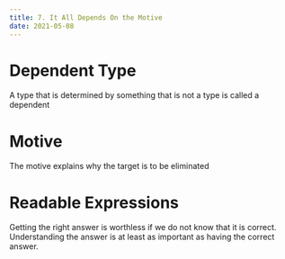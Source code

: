 ```yaml
---
title: 7. It All Depends On the Motive
date: 2021-05-08
---
```


# Dependent Type

A type that is determined by something that is not a type
is called a dependent

# Motive

The motive explains why the target is to be eliminated

# Readable Expressions

Getting the right answer is worthless if we do not know
that it is correct. Understanding the answer is at least
as important as having the correct answer.
